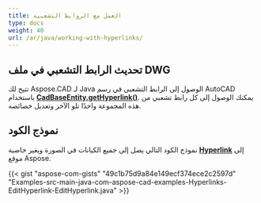 ```yaml
---
title: العمل مع الروابط التشعبية
type: docs
weight: 40
url: /ar/java/working-with-hyperlinks/
---
```


## **تحديث الرابط التشعبي في ملف DWG**

تتيح لك Aspose.CAD لـ Java الوصول إلى الرابط التشعبي في رسم AutoCAD باستخدام [**CadBaseEntity.getHyperlink()**](https://reference.aspose.com/cad/java/com.aspose.cad.fileformats.cad.cadobjects/CadBaseEntity#getHyperlink--). يمكنك الوصول إلى كل رابط تشعبي من هذه المجموعة واحدًا تلو الآخر وتعديل خصائصه.

## نموذج الكود

نموذج الكود التالي يصل إلى جميع الكيانات في الصورة ويغير خاصية [**Hyperlink**](https://reference.aspose.com/cad/java/com.aspose.cad.fileformats.cad.cadobjects/CadBaseEntity#setHyperlink-java.lang.String-) إلى موقع Aspose.

{{< gist "aspose-com-gists" "49c1b75d9a84e149ecf374ece2c2597d" "Examples-src-main-java-com-aspose-cad-examples-Hyperlinks-EditHyperlink-EditHyperlink.java" >}}
